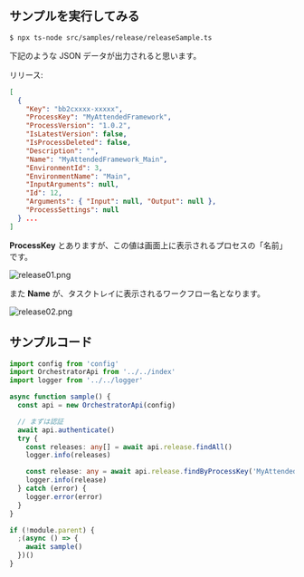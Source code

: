 ## サンプルを実行してみる

```console
$ npx ts-node src/samples/release/releaseSample.ts
```

下記のような JSON データが出力されると思います。

リリース:

```json
[
  {
    "Key": "bb2cxxxx-xxxxx",
    "ProcessKey": "MyAttendedFramework",
    "ProcessVersion": "1.0.2",
    "IsLatestVersion": false,
    "IsProcessDeleted": false,
    "Description": "",
    "Name": "MyAttendedFramework_Main",
    "EnvironmentId": 3,
    "EnvironmentName": "Main",
    "InputArguments": null,
    "Id": 12,
    "Arguments": { "Input": null, "Output": null },
    "ProcessSettings": null
  } ...
]
```

**ProcessKey** とありますが、この値は画面上に表示されるプロセスの「名前」です。

![release01.png](https://qiita-image-store.s3.ap-northeast-1.amazonaws.com/0/73777/1c27be55-340d-ecd2-5463-4023a6c2a9d2.png)

また **Name** が、タスクトレイに表示されるワークフロー名となります。

![release02.png](https://qiita-image-store.s3.ap-northeast-1.amazonaws.com/0/73777/2e23bbdc-789b-7d93-d0f9-e31e8b445650.png)

## サンプルコード

```typescript
import config from 'config'
import OrchestratorApi from '../../index'
import logger from '../../logger'

async function sample() {
  const api = new OrchestratorApi(config)

  // まずは認証
  await api.authenticate()
  try {
    const releases: any[] = await api.release.findAll()
    logger.info(releases)

    const release: any = await api.release.findByProcessKey('MyAttendedFramework') // 画面の名前でも検索できる
    logger.info(release)
  } catch (error) {
    logger.error(error)
  }
}

if (!module.parent) {
  ;(async () => {
    await sample()
  })()
}
```
